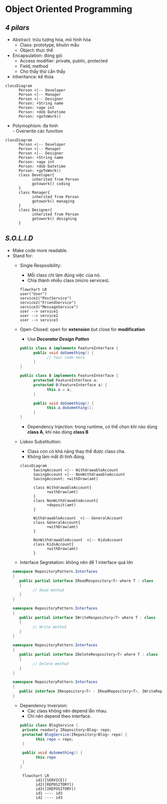# Object Oriented Programming
## *4 pilars*
- Abstract: trừu tượng hóa, mô hình hóa
    - Class: prototype, khuôn mẫu
    - Object: thực thể
- Encapsulation: đóng gói
    - Access modifier: private, public, protected
    - Field, method
    - Cho thấy thứ cần thấy
- Inheritance: kế thừa

```mermaid
classDiagram
      Person <|-- Developer
      Person <|-- Manager
      Person <|-- Designer
      Person: +String name
      Person: +age int
      Person: +dob Datetime
      Person: +goToWork()
```

- Polymophism: đa hình  
      - Overwrite các function

```mermaid
classDiagram
      Person <|-- Developer
      Person <|-- Manager
      Person <|-- Designer
      Person: +String name
      Person: +age int
      Person: +dob Datetime
      Person: +goToWork()
      class Developer{
            inherited from Person
            gotowork() coding
      }
      class Manager{
            inherited from Person
            gotowork() managing
      }
      class Designer{
            inherited from Person
            gotowork() designing
      }
```

## *S.O.L.I.D*
- Make code more readable.
- Stand for:
    - Single Resposibility: 
      - Mỗi class chỉ làm đúng việc của nó.
      - Chia thành nhiều class (micro services).

      ```mermaid
      flowchart LR
      user("User")
      service1("PostService")
      service2("FriendService")
      service3("MessageService")
      user --> service1
      user --> service2
      user --> service3
      ```
    - Open-Closed: open for **extension** but close for **modification**
      - Use ***Decorator Design Patten***
      ```Java
      public class A implements FeatureInterface {
            public void doSomething() {
                  // Your code here
            }
      }
      ```
      ```Java
      public class B implements FeatureInterface {
            protected FeatureInterface a;
            protected B(FeatureInterface a) {
                  this.a = a;
            }

            public void doSomething() {
                  this.a.doSomething();
            }
      }
      ```
      - Dependency Injection: trong runtime, có thể chọn khi nào dùng **class A**, khi nào dùng **class B**
    - Liskov Substituition: 
      - Class con có khả năng thay thể được class cha.
      - Không làm mất đi tính đúng.

      ```mermaid
      classDiagram
            SavingAccount <|-- WithdrawableAccount
            SavingAccount <|-- NonWithdrawableAccount
            SavingAccount: +withDraw(amt)

            class WithdrawableAccount{
                  +withDraw(amt)
            }
            class NonWithdrawableAccount{
                  +deposit(amt)
            }

            WithdrawableAccount  <|-- GeneralAccount
            class GeneralAccount{
                  +withDraw(amt)
            }

            NonWithdrawableAccount  <|-- KidsAccount
            class KidsAccount{
                  +withDraw(amt)
            }
      ```
    - Interface Segretation: không nên để 1 interface quá lớn 
   ```c#
   namespace RepositoryPattern.Interfaces 
   {
      public partial interface IReadRespository<T> where T : class 
      {
            // Read method
      }
   }

   namespace RepositoryPattern.Interfaces 
   {
      public partial interface IWriteRespository<T> where T : class 
      {
            // Write method
      }
   }

   namespace RepositoryPattern.Interfaces 
   {
      public partial interface IDeleteRespository<T> where T : class 
      {
            // Delete method
      }
   }

   namespace RepositoryPattern.Interfaces 
   {
      public interface IRespository<T> : IReadRepository<T>, IWriteRepository<T>, IDeleteRepository<T> // Use as many interfaces as need
   }
   ```
   - Dependency Inversion: 
      - Các class không nên depend lẫn nhau.
      - Chỉ nên depend theo interface.
     ```java
     public class BlogService {
      private readonly IRepository<Blog> repo;
      protected BlogService(IRepository<Blog> repo) {
            this.repo = repo;
      }

      public void doSomething() {
            this.repo
      }
     }
     ```
     ```mermaid
      flowchart LR
            id1([SERVICE])
            id2([REPOSITORY])
            id3([IREPOSITORY])
            id1 ---- id3
            id2 ---- id3
     ```